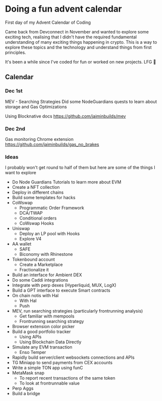 # Doing a fun advent calendar

First day of my Advent Calendar of Coding

Came back from Devconnect in November and wanted to explore some exciting tech, realising that I didn't have the required fundamental understanding of many exciting things happening in crypto. This is a way to explore these topics and the technology and understand things from first principles.

It's been a while since I've coded for fun or worked on new projects. LFG 💪

## Calendar

### Dec 1st
MEV - Searching Strategies
Did some NodeGuardians quests to learn about storage and Gas Optimizations

Using  Blocknative docs
https://github.com/jaiminbuilds/mev

### Dec 2nd
Gas monitoring Chrome extension
https://github.com/jaiminbuilds/gas_no_brakes

### Ideas
I probably won't get round to half of them but here are some of the things I want to explore
- Do Node Guardians Tutorials to learn more about EVM
- Create a NFT collection
- Deploy in different chains
- Build some templates for hacks
- CoWswap
  - Programmatic Order Framework
  - DCA/TWAP
  - Conditional orders
  - CoWswap Hooks
- Uniswap
  - Deploy an LP pool with Hooks
  - Explore V4
- AA wallet
  - SAFE
  - Biconomy with Rhinestone
- Tokenbound account
  - Create a Marketplace
  - Fractionalize it
- Build an interface for Ambient DEX
- Do some Caddi integrations
- Integrate with perp dexes (Hyperliquid, MUX, LogX)
- Build a GPT interface to execute Smart contracts
- On chain notis with Hal
  - With Hal
  - Push
- MEV, run searching strategies (particularly frontrunning analysis)
  - Get familiar with mempools
  - Frontrunning searching strategy
- Browser extension color picker
- Build a good portfolio tracker
  - Using APIs
  - Using Blockchain Data Directly
- Simulate any EVM transaction
  - Enso Temper
- Rapidly build server/client websockets connections and APIs
- TG Miniapp to send payments from CEX accounts
- Write a simple TON app using funC
- MetaMask snap
  - To report recent transactions of the same token
  - To look at frontrunnable value
- Perp Aggs
- Build a bridge
